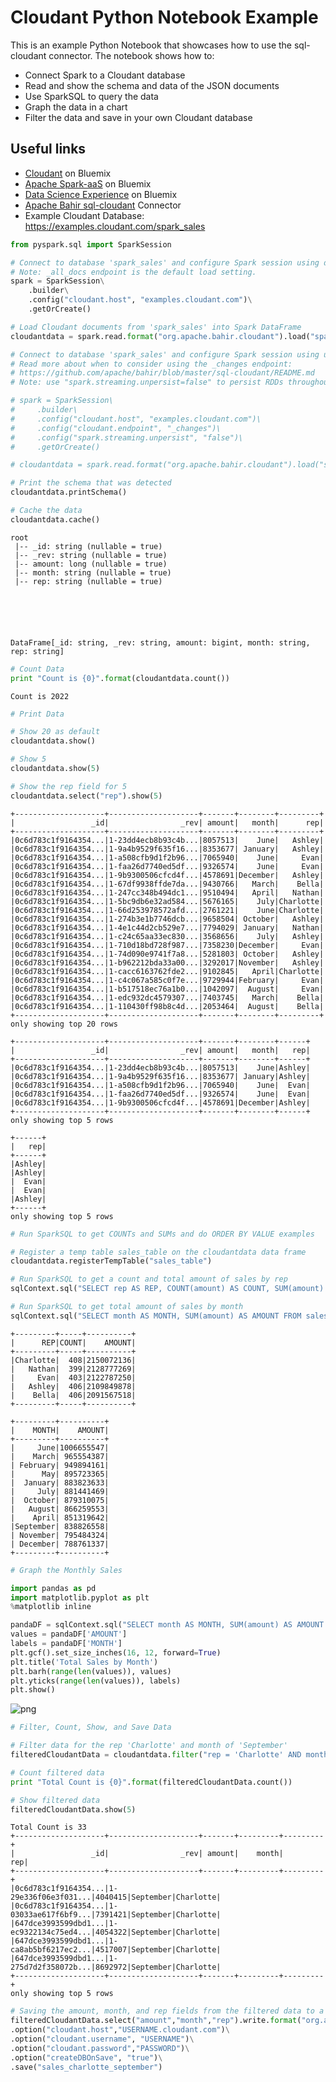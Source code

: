 
# Cloudant Python Notebook Example

This is an example Python Notebook that showcases how to use the sql-cloudant connector. The notebook shows how to:
* Connect Spark to a Cloudant database
* Read and show the schema and data of the JSON documents
* Use SparkSQL to query the data
* Graph the data in a chart
* Filter the data and save in your own Cloudant database

## Useful links

* [Cloudant](https://console.ng.bluemix.net/catalog/services/cloudant-nosql-db/) on Bluemix
* [Apache Spark-aaS](https://console.ng.bluemix.net/catalog/services/apache-spark/) on Bluemix
* [Data Science Experience](https://datascience.ibm.com) on Bluemix
* [Apache Bahir sql-cloudant](https://github.com/cloudant-labs/spark-cloudant) Connector
* Example Cloudant Database: https://examples.cloudant.com/spark_sales




```python
from pyspark.sql import SparkSession

# Connect to database 'spark_sales' and configure Spark session using default _all_docs endpoint
# Note: _all_docs endpoint is the default load setting.
spark = SparkSession\
    .builder\
    .config("cloudant.host", "examples.cloudant.com")\
    .getOrCreate()

# Load Cloudant documents from 'spark_sales' into Spark DataFrame
cloudantdata = spark.read.format("org.apache.bahir.cloudant").load("spark_sales")

# Connect to database 'spark_sales' and configure Spark session using using _changes endpoint
# Read more about when to consider using the _changes endpoint: 
# https://github.com/apache/bahir/blob/master/sql-cloudant/README.md
# Note: use "spark.streaming.unpersist=false" to persist RDDs throughout the load process.  

# spark = SparkSession\
#     .builder\
#     .config("cloudant.host", "examples.cloudant.com")\
#     .config("cloudant.endpoint", "_changes")\
#     .config("spark.streaming.unpersist", "false")\
#     .getOrCreate()

# cloudantdata = spark.read.format("org.apache.bahir.cloudant").load("spark_sales")

# Print the schema that was detected
cloudantdata.printSchema()

# Cache the data
cloudantdata.cache()
```

    root
     |-- _id: string (nullable = true)
     |-- _rev: string (nullable = true)
     |-- amount: long (nullable = true)
     |-- month: string (nullable = true)
     |-- rep: string (nullable = true)
    





    DataFrame[_id: string, _rev: string, amount: bigint, month: string, rep: string]




```python
# Count Data
print "Count is {0}".format(cloudantdata.count())
```

    Count is 2022



```python
# Print Data

# Show 20 as default
cloudantdata.show()

# Show 5
cloudantdata.show(5)

# Show the rep field for 5
cloudantdata.select("rep").show(5)
```

    +--------------------+--------------------+-------+--------+---------+
    |                 _id|                _rev| amount|   month|      rep|
    +--------------------+--------------------+-------+--------+---------+
    |0c6d783c1f9164354...|1-23dd4ecb8b93c4b...|8057513|    June|   Ashley|
    |0c6d783c1f9164354...|1-9a4b9529f635f16...|8353677| January|   Ashley|
    |0c6d783c1f9164354...|1-a508cfb9d1f2b96...|7065940|    June|     Evan|
    |0c6d783c1f9164354...|1-faa26d7740ed5df...|9326574|    June|     Evan|
    |0c6d783c1f9164354...|1-9b9300506cfcd4f...|4578691|December|   Ashley|
    |0c6d783c1f9164354...|1-67df9938ffde7da...|9430766|   March|    Bella|
    |0c6d783c1f9164354...|1-247cc348b494dc1...|9510494|   April|   Nathan|
    |0c6d783c1f9164354...|1-5bc9db6e32ad584...|5676165|    July|Charlotte|
    |0c6d783c1f9164354...|1-66d253978572afd...|2761221|    June|Charlotte|
    |0c6d783c1f9164354...|1-274b3e1b7746dcb...|9658504| October|   Ashley|
    |0c6d783c1f9164354...|1-4e1c44d2cb529e7...|7794029| January|   Nathan|
    |0c6d783c1f9164354...|1-c24c65aa33ec830...|3568656|    July|   Ashley|
    |0c6d783c1f9164354...|1-710d18bd728f987...|7358230|December|     Evan|
    |0c6d783c1f9164354...|1-74d090e9741f7a8...|5281803| October|   Ashley|
    |0c6d783c1f9164354...|1-b962212bda33a00...|3292017|November|   Ashley|
    |0c6d783c1f9164354...|1-cacc6163762fde2...|9102845|   April|Charlotte|
    |0c6d783c1f9164354...|1-c4c067a585c0f7e...|9729944|February|     Evan|
    |0c6d783c1f9164354...|1-b517518ec76a1b0...|1042097|  August|     Evan|
    |0c6d783c1f9164354...|1-edc932dc4579307...|7403745|   March|    Bella|
    |0c6d783c1f9164354...|1-110430ff98b8c4d...|2053464|  August|    Bella|
    +--------------------+--------------------+-------+--------+---------+
    only showing top 20 rows
    
    +--------------------+--------------------+-------+--------+------+
    |                 _id|                _rev| amount|   month|   rep|
    +--------------------+--------------------+-------+--------+------+
    |0c6d783c1f9164354...|1-23dd4ecb8b93c4b...|8057513|    June|Ashley|
    |0c6d783c1f9164354...|1-9a4b9529f635f16...|8353677| January|Ashley|
    |0c6d783c1f9164354...|1-a508cfb9d1f2b96...|7065940|    June|  Evan|
    |0c6d783c1f9164354...|1-faa26d7740ed5df...|9326574|    June|  Evan|
    |0c6d783c1f9164354...|1-9b9300506cfcd4f...|4578691|December|Ashley|
    +--------------------+--------------------+-------+--------+------+
    only showing top 5 rows
    
    +------+
    |   rep|
    +------+
    |Ashley|
    |Ashley|
    |  Evan|
    |  Evan|
    |Ashley|
    +------+
    only showing top 5 rows
    



```python
# Run SparkSQL to get COUNTs and SUMs and do ORDER BY VALUE examples

# Register a temp table sales_table on the cloudantdata data frame
cloudantdata.registerTempTable("sales_table")

# Run SparkSQL to get a count and total amount of sales by rep
sqlContext.sql("SELECT rep AS REP, COUNT(amount) AS COUNT, SUM(amount) AS AMOUNT FROM sales_table GROUP BY rep ORDER BY SUM(amount) DESC").show(100)

# Run SparkSQL to get total amount of sales by month
sqlContext.sql("SELECT month AS MONTH, SUM(amount) AS AMOUNT FROM sales_table GROUP BY month ORDER BY SUM(amount) DESC").show()
```

    +---------+-----+----------+
    |      REP|COUNT|    AMOUNT|
    +---------+-----+----------+
    |Charlotte|  408|2150072136|
    |   Nathan|  399|2128777269|
    |     Evan|  403|2122787250|
    |   Ashley|  406|2109849878|
    |    Bella|  406|2091567518|
    +---------+-----+----------+
    
    +---------+----------+
    |    MONTH|    AMOUNT|
    +---------+----------+
    |     June|1006655547|
    |    March| 965554387|
    | February| 949894161|
    |      May| 895723365|
    |  January| 883823633|
    |     July| 881441469|
    |  October| 879310075|
    |   August| 866259553|
    |    April| 851319642|
    |September| 838826558|
    | November| 795484324|
    | December| 788761337|
    +---------+----------+
    



```python
# Graph the Monthly Sales  

import pandas as pd
import matplotlib.pyplot as plt
%matplotlib inline

pandaDF = sqlContext.sql("SELECT month AS MONTH, SUM(amount) AS AMOUNT FROM sales_table GROUP BY month ORDER BY SUM(amount) DESC").toPandas()
values = pandaDF['AMOUNT']
labels = pandaDF['MONTH']
plt.gcf().set_size_inches(16, 12, forward=True)
plt.title('Total Sales by Month')
plt.barh(range(len(values)), values)
plt.yticks(range(len(values)), labels)
plt.show()
```


![png](output_5_0.png)



```python
# Filter, Count, Show, and Save Data

# Filter data for the rep 'Charlotte' and month of 'September'
filteredCloudantData = cloudantdata.filter("rep = 'Charlotte' AND month = 'September'")

# Count filtered data
print "Total Count is {0}".format(filteredCloudantData.count())

# Show filtered data
filteredCloudantData.show(5)
```

    Total Count is 33
    +--------------------+--------------------+-------+---------+---------+
    |                 _id|                _rev| amount|    month|      rep|
    +--------------------+--------------------+-------+---------+---------+
    |0c6d783c1f9164354...|1-29e336f06e3f031...|4040415|September|Charlotte|
    |0c6d783c1f9164354...|1-03033ae617f6bf9...|7391421|September|Charlotte|
    |647dce3993599dbd1...|1-ec9322134c75ed4...|4054322|September|Charlotte|
    |647dce3993599dbd1...|1-ca8ab5bf6217ec2...|4517007|September|Charlotte|
    |647dce3993599dbd1...|1-275d7d2f358072b...|8692972|September|Charlotte|
    +--------------------+--------------------+-------+---------+---------+
    only showing top 5 rows
    



```python
# Saving the amount, month, and rep fields from the filtered data to a new Cloudant database 'sales_charlotte_september'
filteredCloudantData.select("amount","month","rep").write.format("org.apache.bahir.cloudant")\
.option("cloudant.host","USERNAME.cloudant.com")\
.option("cloudant.username", "USERNAME")\
.option("cloudant.password","PASSWORD")\
.option("createDBOnSave", "true")\
.save("sales_charlotte_september")
```
